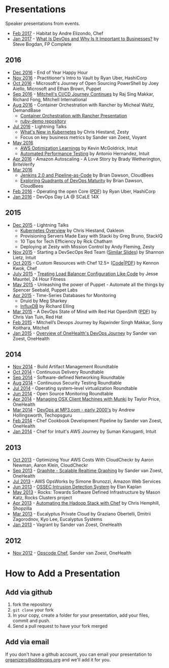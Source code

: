 # Presentations

Speaker presentations from events.

* [Feb 2017](https://www.meetup.com/sddevops/events/235141651/) - Habitat by Andre Elizondo, Chef
* [Jan 2017](https://www.meetup.com/sddevops/events/235136970/) - [What Is DevOps and Why Is It Important to Businesses?](http://sddevops.github.io/presentations/what-is-devops/20170118-Steve_Bogdan-What_is_DevOps_Presentation.pdf) by Steve Bogdan, FP Complete

## 2016

* [Dec 2016](https://www.meetup.com/sddevops/events/235141382/) - End of Year Happy Hour
* [Nov 2016](https://www.meetup.com/sddevops/events/233988842/) - Practitioner's Intro to Vault by Ryan Uber, HashiCorp
* [Oct 2016](https://www.meetup.com/sddevops/events/233930720/) - Microsoft's Journey of Open Sourcing PowerShell by Joey Aiello, Microsoft and Ethan Brown, Puppet
* [Sep 2016](http://www.meetup.com/sddevops/events/233400891/) - [Mitchell's CI/CD Journey Continues](http://sddevops.github.io/presentations/mitchell/SanDiego_DevOps_Meetup_9212016.pdf) by Raj Sing Makkar, Richard Fong, Mitchell International
* [Aug 2016](http://sddevops.org/events/232648389/) - Container Orchestration with Rancher by Micheal Waltz, DemandBase
  - [Container Orchestration with Rancher Presentation](https://docs.google.com/presentation/d/16th8oPq9sEvi7vc2T6evYNUl8PiEJFM30oudagcBT8E/edit?usp=sharing)
  - [ruby-demo repository](https://github.com/ecliptik/ruby-demo)
* [Jul 2016](http://sddevops.org/events/231895281/) - Lightning Talks
  - [What's New in Kubernetes](https://chrishiestand.github.io/slides-devops-2017-07-20-kubernetes/) by Chris Hiestand, Zesty
  - Focus on key business metrics by Sander van Zoest, Voyant
* [May 2016](http://sddevops.org/events/230325468/)
  - [AWS Optimization Learnings](http://www.slideshare.net/KevinMcGoldrick/awsoptimizationlearnings) by Kevin McGoldrick, Intuit
  - [Automated Performance Testing](http://www.slideshare.net/AntonioHernandez209/automated-performance-testing-62239784) by Antonio Hernandez, Intuit
* [Apr 2016](http://sddevops.org/events/229657853/) - Amazon Autoscaling - A Love Story by Brady Wetherington, BriteVerify
* [Mar 2016](http://sddevops.org/events/228833465/)
  - [Jenkins 2.0 and Pipeline-as-Code](http://www.slideshare.net/brianvdawson/sd-devops-meetup-jenkins-20-and-pipelineascode) by Brian Dawson, CloudBees
  - [Exploring Quadrants of DevOps Maturity](http://www.slideshare.net/brianvdawson/sd-devops-meetup-exploring-quadrants-of-devops-maturity) by Brian Dawson, CloudBees
* [Feb 2016](http://sddevops.org/events/222986448/) - Operating the open Core ([PDF](https://sddevops.github.io/presentations/operating-the-open-core/ooc.pdf)) by Ryan Uber, HashiCorp
* [Jan 2016](https://www.meetup.com/sddevops/events/227366324/) - DevOps Day LA @ SCaLE 14X

## 2015

* [Dec 2015](http://sddevops.org/events/226894408/) - Lightning Talks
  - [Kubernetes Overview](http://sddevops.github.io/presentations/kubernetes-overview/) by Chris Hiestand, Oakleon
  - Provisioning Servers Made Easy with Stacki by Greg Bruno, StackIQ
  - 10 Tips for Tech Efficiency by Rick Chatham
  - Deploying at Zesty with Mission Control by Andy Fleming, Zesty
* [Nov 2015](http://sddevops.org/events/224053851/) - Starting a DevSecOps Red Team ([Similar Slides](http://www.slideshare.net/shannonlietz/)) by Shannon Lietz, Intuit
* [Oct 2015](http://sddevops.org/events/222281926/) - Custom Resources with Chef 12.5+ ([Code](https://github.com/kennonkwok/sddevops-custom-resources)|[PDF](https://github.com/kennonkwok/sddevops-custom-resources/blob/master/sddevops-oct-2015.pdf)) by Kennon Kwok, Chef
* [July 2015](http://sddevops.org/events/221683168/) - [Treating Load Balancer Configuration Like Code](http://www.slideshare.net/maunteljw/san-diego-dev-ops-meetup) by Jesse Mauntel, 24 Hour Fitness
* [May 2015](http://sddevops.org/events/221881670/) - Unleashing the power of Puppet - Automate all the things by Spencer Seebald, Puppet Labs
* [Apr 2015](http://sddevops.org/events/220763617/) - Time-Series Databases for Monitoring
  - Druid by Meg Sharkey
  - [InfluxDB](http://www.slideshare.net/relling/influx-db-talk20150415) by Richard Elling
* [Mar 2015](http://sddevops.org/events/220573039/) - A DevOps State of Mind with Red Hat OpenShift ([PDF](https://sddevops.github.io/presentations/openshift/vantuinpr.pdf)) by Chris Van Tuin, Red Hat
* [Feb 2015](http://sddevops.org/events/219998142/) - Mitchell’s Devops Journey by Rajwinder Singh Makkar, Sony Koithara, Mitchell
* [Jan 2015](http://sddevops.org/events/218965694/) - [Overview of OneHealth's DevOps Journey](https://speakerdeck.com/svanzoest/stay-c-dot-a-l-dot-m-s-dot-a-local-companys-journey-into-devops) by Sander van Zoest, OneHealth

## 2014

* [Nov 2014](http://sddevops.org/events/200372472/) - Build Artifact Management Roundtable
* [Oct 2014](http://sddevops.org/events/190056522/) - Continuous Delivery Roundtable
* [Sep 2014](http://sddevops.org/events/189958362/) - Software-defined Networking Roundtable
* [Aug 2014](http://sddevops.org/events/189958462/) - Continuous Security Testing Roundtable
* [Jul 2014](http://sddevops.org/events/189392812/) - Operating system–level virtualization Roundtable
* [Jun 2014](http://sddevops.org/events/176848172/) - Open Source Monitoring Roundtable
* [Apr 2014](http://sddevops.org/events/167781072/) - [Managing OSX Client Machines with Munki](https://speakerdeck.com/drpebcak/munki-presentation) by Taylor Price, OneHealth
* [Mar 2014](http://sddevops.org/events/161941882/) - [DevOps at MP3.com - early 2000's](http://www.slideshare.net/techopsguru/devops-naughtiesstyle) by Andrew Hollingsworth, Techopsguru
* [Feb 2014](http://sddevops.org/events/159635112/) - Chef Cookbook Development Pipeline by Sander van Zoest, OneHealth
* [Jan 2014](http://sddevops.org/events/151911762/) - Chef for Intuit's AWS Journey by Suman Kanuganti, Intuit

## 2013

* [Oct 2013](http://sddevops.org/events/135785272/) - Optimizing Your AWS Costs With CloudCheckr by Aaron Newman, Aaron Klein, CloudCheckr
* [Sep 2013](http://sddevops.org/events/135036012/) - [Graphite - Scalable Realtime Graphing](https://speakerdeck.com/sddevops/graphite-scalable-real-time-graphing) by Sander van Zoest, OneHealth
* [Jul 2013](http://sddevops.org/events/117878412/) - AWS OpsWorks by Simone Brunozzi, Amazon Web Services
* [Jun 2013](http://sddevops.org/events/110022532/) - [OSSEC Intrusion Detection System](https://speakerdeck.com/sddevops/ossec-host-based-intrusion-detection-and-prevention-system) by Elan Kaplan
* [May 2013](http://sddevops.org/events/109922542/) - Rocks: Towards Software Defined Infrastructure by Mason Katz, Rocks Clusters project
* [Apr 2013](http://sddevops.org/events/109753162/) - [Automating the Hadoop Stack with Chef](https://speakerdeck.com/sddevops/automating-the-hadoop-stack-with-chef) by Chris Hemphill, Shopzilla
* [Mar 2013](http://sddevops.org/events/103407322/) - Eucalyptus Private Cloud by Graziano Obertelli, Dmitrii Zagorodnov, Kyo Lee, Eucalyptus Systems
* [Jan 2013](http://sddevops.org/events/98681392/) - Vagrant by Sander van Zoest, OneHealth

## 2012

* [Nov 2012](http://sddevops.org/events/87569692/) - [Opscode Chef](https://speakerdeck.com/sddevops/opscode-chef), Sander van Zoest, OneHealth

# How to Add a Presentation

## Add via github
1. fork the repository
2. `git clone` your fork
3. In your copy, create a folder for your presentation, add your files, commit and push.
4. Send a pull request to have your fork merged

## Add via email
If you don't have a github account, you can email your presentation to <organizers@sddevops.org> and we'll add it for you.
